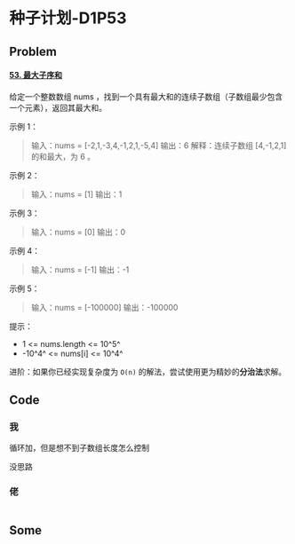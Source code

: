 # 种子计划-D1P53

## Problem

#### [53. 最大子序和](https://leetcode-cn.com/problems/maximum-subarray/)

给定一个整数数组 nums ，找到一个具有最大和的连续子数组（子数组最少包含一个元素），返回其最大和。

示例 1：

> 输入：nums = [-2,1,-3,4,-1,2,1,-5,4]
> 输出：6
> 解释：连续子数组 [4,-1,2,1] 的和最大，为 6 。

示例 2：

> 输入：nums = [1]
> 输出：1

示例 3：

> 输入：nums = [0]
> 输出：0

示例 4：

> 输入：nums = [-1]
> 输出：-1

示例 5：

> 输入：nums = [-100000]
> 输出：-100000


提示：

- 1 <= nums.length <= 10^5^ 
- -10^4^ <= nums[i] <= 10^4^


进阶：如果你已经实现复杂度为 `O(n)` 的解法，尝试使用更为精妙的**分治法**求解。

## Code

### 我

循环加，但是想不到子数组长度怎么控制

没思路

### 佬



```java

```



## Some

